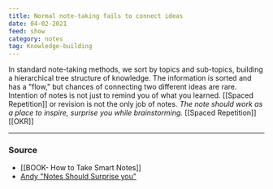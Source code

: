 ```yaml
---
title: Normal note-taking fails to connect ideas
date: 04-02-2021
feed: show
category: notes
tag: Knowledge-building 
---
```


In standard note-taking methods, we sort by topics and sub-topics, building a hierarchical tree structure of knowledge. The information is sorted and has a "flow," but chances of connecting two different ideas are rare. Intention of notes is not just to remind you of what you learned. [[Spaced Repetition]] or revision is not the only job of notes. *The note should work as a place to inspire, surprise you while brainstorming.*  [[Spaced Repetition]] [[OKR]]

---
### Source
- [[BOOK- How to Take Smart Notes]]
- [Andy "Notes Should Surprise you"](https://notes.andymatuschak.org/Notes_should_surprise_you)